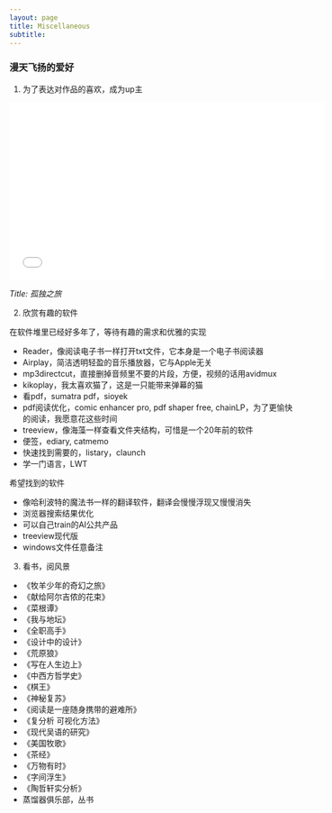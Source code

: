 ```yaml
---
layout: page
title: Miscellaneous
subtitle: 
---
```


### 漫天飞扬的爱好

1. 为了表达对作品的喜欢，成为up主

<iframe  width="560" height="315" src="\video\taikongren.mp4" frameborder="0"  allowfullscreen autoplay="false"></iframe>

*Title: 孤独之旅*<br>

2. 欣赏有趣的软件

在软件堆里已经好多年了，等待有趣的需求和优雅的实现

* Reader，像阅读电子书一样打开txt文件，它本身是一个电子书阅读器
* Airplay，简洁透明轻盈的音乐播放器，它与Apple无关
* mp3directcut，直接删掉音频里不要的片段，方便，视频的话用avidmux
* kikoplay，我太喜欢猫了，这是一只能带来弹幕的猫
* 看pdf，sumatra pdf，sioyek
* pdf阅读优化，comic enhancer pro, pdf shaper free, chainLP，为了更愉快的阅读，我愿意花这些时间
* treeview，像海藻一样查看文件夹结构，可惜是一个20年前的软件
* 便签，ediary, catmemo
* 快速找到需要的，listary，claunch
* 学一门语言，LWT

希望找到的软件

* 像哈利波特的魔法书一样的翻译软件，翻译会慢慢浮现又慢慢消失
* 浏览器搜索结果优化
* 可以自己train的AI公共产品
* treeview现代版
* windows文件任意备注

3. 看书，阅风景

* 《牧羊少年的奇幻之旅》
* 《献给阿尔吉侬的花束》
* 《菜根谭》
* 《我与地坛》
* 《全职高手》
* 《设计中的设计》
* 《荒原狼》
* 《写在人生边上》
* 《中西方哲学史》
* 《棋王》
* 《神秘复苏》
* 《阅读是一座随身携带的避难所》
* 《复分析 可视化方法》
* 《现代吴语的研究》
* 《美国牧歌》
* 《茶经》
* 《万物有时》
* 《字间浮生》
* 《陶哲轩实分析》
* 蒸馏器俱乐部，丛书